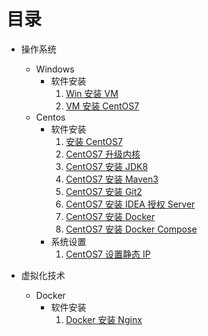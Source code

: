 # 目录

-   操作系统
    -   Windows
        -   软件安装
            1.  [Win 安装 VM](操作系统/Windows/软件安装/01-Win安装VM.md)
            2.  [VM 安装 CentOS7](操作系统/Windows/软件安装/02-VM安装CentOS7.md)
    -   Centos
        -   软件安装
            1.  [安装 CentOS7](操作系统/CentOS/软件安装/01-安装CentOS7.md)
            2.  [CentOS7 升级内核](操作系统/CentOS/软件安装/02-CentOS7升级内核.md)
            3.  [CentOS7 安装 JDK8](操作系统/CentOS/软件安装/03-CentOS7安装JDK8.md)
            4.  [CentOS7 安装 Maven3](操作系统/CentOS/软件安装/04-CentOS7安装Maven3.md)
            5.  [CentOS7 安装 Git2](操作系统/CentOS/软件安装/05-CentOS7安装Git2.md)
            6.  [CentOS7 安装 IDEA 授权 Server](操作系统/CentOS/软件安装/06-CentOS7安装IDEA授权Server.md)
            7.  [CentOS7 安装 Docker](操作系统/CentOS/软件安装/07-CentOS7安装Docker.md)
            8.  [CentOS7 安装 Docker Compose](操作系统/CentOS/软件安装/08-CentOS7安装DockerCompose.md)
        -   系统设置
            1.  [CentOS7 设置静态 IP](操作系统/CentOS/系统设置/01-CentOS7设置静态IP.md)


-   虚拟化技术
    -   Docker
        -   软件安装
            1.  [Docker 安装 Nginx](虚拟化技术/Docker/软件安装/01-Docker安装Nginx.md)
